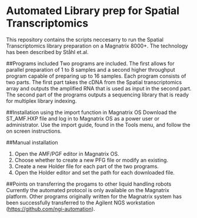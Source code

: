 # Automated Library prep for Spatial Transcriptomics
This repository contains the scripts neccesarry to run the Spatial Transcriptomics library preparation on a Magnatrix 8000+. The technology has been described by Ståhl et.al.

##Programs included 
Two programs are included. The first allows for parallel preparation of 1 to 8 samples and a second higher throughput program capable of preparing up to 16 samples. Each program consists of two parts. The first part takes the cDNA from the Spatial transcriptomics array and outputs the amplified RNA that is used as input in the second part. The second part of the programs outputs a sequencing library that is ready for multiplex library indexing. 

##Installation using the import function in Magnatrix OS
Download the ST_AMF.HXP file and log in to Magnatrix OS as a power user or administrator. Use the import guide, found in the Tools menu, and follow the on screen instructions.

##Manual installation
1. Open the AMF/PGF editor in Magnatrix OS.
2. Choose whether to create a new PFG file or modify an existing. 
3. Create a new Holder file for each part of the two programs.
4. Open the Holder editor and set the path for each downloaded file.  

##Points on transferring the progams to other liquid handling robots
Currently the automated protocol is only available on the Magnatrix platform. Other programs originally written for the Magnatrix system has been successfully transferred to the Agilent NGS workstation (https://github.com/ngi-automation). 

